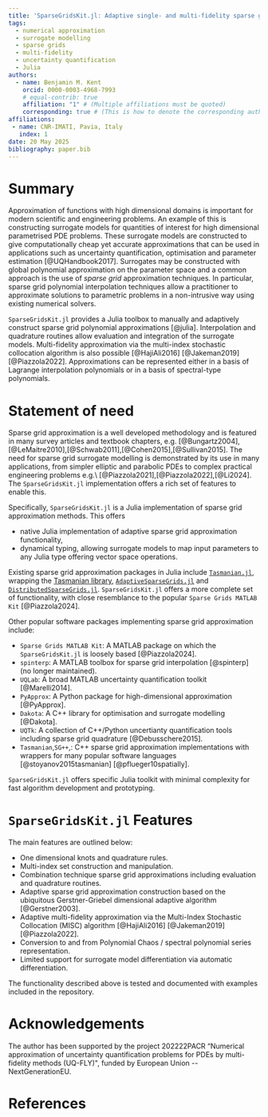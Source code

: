 ```yaml
---
title: 'SparseGridsKit.jl: Adaptive single- and multi-fidelity sparse grid approximation in Julia'
tags:
  - numerical approximation
  - surrogate modelling
  - sparse grids
  - multi-fidelity
  - uncertainty quantification
  - Julia
authors:
  - name: Benjamin M. Kent
    orcid: 0000-0003-4968-7993
    # equal-contrib: true
    affiliation: "1" # (Multiple affiliations must be quoted)
    corresponding: true # (This is how to denote the corresponding author)
affiliations:
 - name: CNR-IMATI, Pavia, Italy
   index: 1
date: 20 May 2025
bibliography: paper.bib
---
```


# Summary
Approximation of functions with high dimensional domains is important for modern scientific and engineering problems.
An example of this is constructing surrogate models for quantities of interest for high dimensional parametrised PDE problems.
These surrogate models are constructed to give computationally cheap yet accurate approximations that can be used in applications such as uncertainty quantification, optimisation and parameter estimation [@UQHandbook2017].
Surrogates may be constructed with global polynomial approximation on the parameter space and a common approach is the use of *sparse grid* approximation techniques.
In particular, sparse grid polynomial interpolation techniques allow a practitioner to approximate solutions to parametric problems in a non-intrusive way using existing numerical solvers.

`SparseGridsKit.jl` provides a Julia toolbox to manually and adaptively construct sparse grid polynomial approximations [@julia].
Interpolation and quadrature routines allow evaluation and integration of the surrogate models.
Multi-fidelity approximation via the multi-index stochastic collocation algorithm is also possible [@HajiAli2016] [@Jakeman2019] [@Piazzola2022].
Approximations can be represented either in a basis of Lagrange interpolation polynomials or in a basis of spectral-type polynomials.

# Statement of need
Sparse grid approximation is a well developed methodology and is featured in many survey articles and textbook chapters, e.g. [@Bungartz2004],[@LeMaitre2010],[@Schwab2011],[@Cohen2015],[@Sullivan2015].
The need for sparse grid surrogate modelling is demonstrated by its use in many applications, from simpler elliptic and parabolic PDEs to complex practical engineering problems e.g.\ [@Piazzola2021],[@Piazzola2022],[@Li2024].
The `SparseGridsKit.jl` implementation offers a rich set of features to enable this.

Specifically, `SparseGridsKit.jl` is a Julia implementation of sparse grid approximation methods.
This offers

- native Julia implementation of adaptive sparse grid approximation functionality,
- dynamical typing, allowing surrogate models to map input parameters to any Julia type offering vector space operations.

Existing sparse grid approximation packages in Julia include [`Tasmanian.jl`](https://github.com/floswald/Tasmanian.jl), wrapping the [Tasmanian library](https://github.com/ORNL/Tasmanian), [`AdaptiveSparseGrids.jl`](https://github.com/jacobadenbaum/AdaptiveSparseGrids.jl) and [`DistributedSparseGrids.jl`](https://github.com/baxmittens/DistributedSparseGrids.jl).
`SparseGridsKit.jl` offers a more complete set of functionality, with close resemblance to the popular `Sparse Grids MATLAB Kit` [@Piazzola2024].

Other popular software packages implementing sparse grid approximation include:

- `Sparse Grids MATLAB Kit`: A MATLAB package on which the `SparseGridsKit.jl` is loosely based [@Piazzola2024].
- `spinterp`: A MATLAB toolbox for sparse grid interpolation [@spinterp] (no longer maintained).
- `UQLab`: A broad MATLAB uncertainty quantification toolkit [@Marelli2014].
- `PyApprox`: A Python package for high-dimensional approximation [@PyApprox].
- `Dakota`: A C++ library for optimisation and surrogate modelling [@Dakota].
- `UQTk`: A collection of C++/Python uncertianty quantification tools including sparse grid quadrature [@Debusschere2015].
- `Tasmanian`,`SG++`,: C++ sparse grid approximation implementations with wrappers for many popular software languages [@stoyanov2015tasmanian] [@pflueger10spatially].

`SparseGridsKit.jl` offers specific Julia toolkit with minimal complexity for fast algorithm development and prototyping.

# `SparseGridsKit.jl` Features
The main features are outlined below:

- One dimensional knots and quadrature rules.
- Multi-index set construction and manipulation.
- Combination technique sparse grid approximations including evaluation and quadrature routines.
- Adaptive sparse grid approximation construction based on the ubiquitous Gerstner-Griebel dimensional adaptive algorithm [@Gerstner2003]. 
- Adaptive multi-fidelity approximation via the Multi-Index Stochastic Collocation (MISC) algorithm [@HajiAli2016] [@Jakeman2019] [@Piazzola2022].
- Conversion to and from Polynomial Chaos / spectral polynomial series representation.
- Limited support for surrogate model differentiation via automatic differentiation.

The functionality described above is tested and documented with examples included in the repository.

# Acknowledgements
The author has been supported by the project 202222PACR “Numerical approximation of uncertainty quantification problems for PDEs by multi-fidelity methods (UQ-FLY)", funded by European Union -- NextGenerationEU.

# References